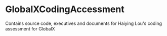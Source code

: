# GlobalXCodingAccessment
Contains source code, executives and documents for Haiying Lou's coding assessment for GlobalX
